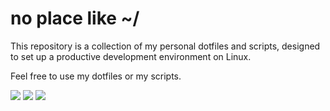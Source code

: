 # no place like ~/

This repository is a collection of my personal dotfiles and scripts, designed to set up a productive development environment on Linux.

Feel free to use my dotfiles or my scripts.

<img src="https://github.com/homemlinux/dotfiles/blob/main/screenshots/i3.png"/>
<img src="https://github.com/homemlinux/dotfiles/blob/main/screenshots/vim.png"/>
<img src="https://github.com/homemlinux/dotfiles/blob/main/screenshots/tmux.png"/>
